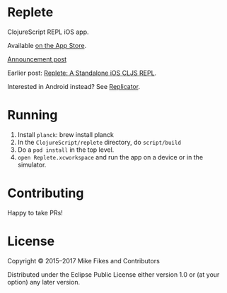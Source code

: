 # Replete

ClojureScript REPL iOS app.

Available [on the App Store](https://itunes.apple.com/us/app/replete/id1013465639?ls=1&mt=8).

[Announcement post](http://blog.fikesfarm.com/posts/2015-07-20-ios-clojurescript-repl-available-in-app-store.html)

Earlier post: [Replete: A Standalone iOS CLJS REPL](http://blog.fikesfarm.com/posts/2015-06-27-replete-a-standalone-ios-cljs-repl.html).

Interested in Android instead? See [Replicator](https://github.com/tahmidsadik112/Replicator).

# Running

1. Install `planck`: brew install planck
1. In the `ClojureScript/replete` directory, do `script/build`
2. Do a `pod install` in the top level.
3. `open Replete.xcworkspace` and run the app on a device or in the simulator.

# Contributing

Happy to take PRs!

# License

Copyright © 2015–2017 Mike Fikes and Contributors

Distributed under the Eclipse Public License either version 1.0 or (at your option) any later version.
